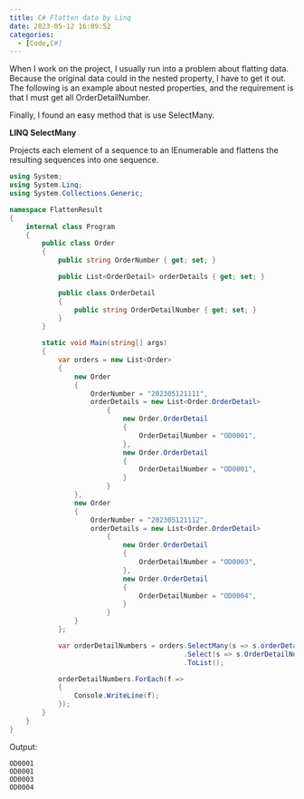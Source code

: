 ```yaml
---
title: C# Flatten data by Linq
date: 2023-05-12 16:09:52
categories:  
  - [Code,C#]
---
```

When I work on the project, I usually run into a problem about flatting data.
Because the original data could in the nested property, I have to get it out.
The following is an example about nested properties, and the requirement is that I must get all OrderDetailNumber.

Finally, I found an easy method that is use SelectMany.

**LINQ SelectMany**

Projects each element of a sequence to an IEnumerable<T> and flattens the resulting sequences into one sequence.



```csharp
using System;
using System.Linq;
using System.Collections.Generic;

namespace FlattenResult
{
    internal class Program
    {
        public class Order
        {
            public string OrderNumber { get; set; }

            public List<OrderDetail> orderDetails { get; set; }

            public class OrderDetail
            {
                public string OrderDetailNumber { get; set; }
            }
        }

        static void Main(string[] args)
        {
            var orders = new List<Order>
            {
                new Order
                {
                    OrderNumber = "202305121111",
                    orderDetails = new List<Order.OrderDetail>
                        {
                            new Order.OrderDetail
                            {
                                OrderDetailNumber = "OD0001",
                            },
                            new Order.OrderDetail
                            {
                                OrderDetailNumber = "OD0001",
                            }
                        }
                },
                new Order
                {
                    OrderNumber = "202305121112",
                    orderDetails = new List<Order.OrderDetail>
                        {
                            new Order.OrderDetail
                            {
                                OrderDetailNumber = "OD0003",
                            },
                            new Order.OrderDetail
                            {
                                OrderDetailNumber = "OD0004",
                            }
                        }
                }
            };

            var orderDetailNumbers = orders.SelectMany(s => s.orderDetails)
                                           .Select(s => s.OrderDetailNumber)
                                           .ToList();

            orderDetailNumbers.ForEach(f =>
            {
                Console.WriteLine(f);
            });
        }
    }
}

```
Output:
```
OD0001
OD0001
OD0003
OD0004
```